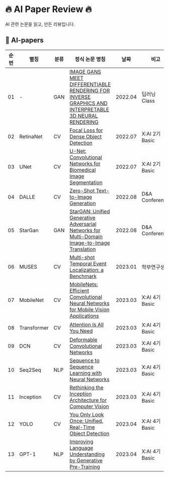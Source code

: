 
# 🔥 AI Paper Review 🔥
AI 관련 논문을 읽고, 만든 리뷰입니다.

## 📖 AI-papers
|순번|별칭|분류|정식 논문 명칭|날짜|비고|
|-----|-----|-----|-----------|---|---|
| 01 | - | GAN | [IMAGE GANS MEET DIFFERENTIABLE RENDERING FOR INVERSE GRAPHICS AND INTERPRETABLE 3D NEURAL RENDERING](https://arxiv.org/abs/2010.09125) | 2022.04 | 딥러닝 Class |
| 02 | RetinaNet | CV | [Focal Loss for Dense Object Detection](https://arxiv.org/abs/1708.02002)| 2022.07 | X:AI 2기 Basic |
| 03 | UNet | CV | [U-Net: Convolutional Networks for Biomedical Image Segmentation](https://arxiv.org/abs/1505.04597) | 2022.07 | X:AI 2기 Basic |
| 04 | DALLE | CV | [Zero-Shot Text-to-Image Generation](https://arxiv.org/abs/2102.12092) | 2022.08 | D&A Conference |
| 05 | StarGan | GAN | [StarGAN: Unified Generative Adversarial Networks for Multi-Domain Image-to-Image Translation](https://arxiv.org/abs/1711.09020) | 2022.08 | D&A Conference |
| 06 | MUSES | CV | [Multi-shot Temporal Event Localization: a Benchmark](https://arxiv.org/abs/2012.09434) | 2023.01 | 학부연구생 |
| 07 | MobileNet | CV | [MobileNets: Efficient Convolutional Neural Networks for Mobile Vision Applications](https://arxiv.org/abs/1704.04861) | 2023.03 | X:AI 4기 Basic |
| 08 | Transformer | CV | [Attention Is All You Need](https://arxiv.org/abs/1706.03762) | 2023.03 | X:AI 4기 Basic |
| 09 | DCN | CV | [Deformable Convolutional Networks](https://arxiv.org/abs/1703.06211) | 2023.03 | X:AI 4기 Basic |
| 10 | Seq2Seq | NLP | [Sequence to Sequence Learning with Neural Networks](https://arxiv.org/abs/1409.3215) | 2023.03 | X:AI 4기 Basic |
| 11 | Inception | CV | [Rethinking the Inception Architecture for Computer Vision](https://arxiv.org/abs/1512.00567) | 2023.03 | X:AI 4기 Basic |
| 12 | YOLO | CV | [You Only Look Once: Unified, Real-Time Object Detection](https://arxiv.org/abs/1506.02640) | 2023.04 | X:AI 4기 Basic |
| 13 | GPT-1 | NLP | [Improving Language Understanding by Generative Pre-Training](https://s3-us-west-2.amazonaws.com/openai-assets/research-covers/language-unsupervised/language_understanding_paper.pdf) | 2023.04 | X:AI 4기 Basic |

